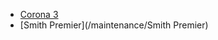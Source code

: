<!-- TITLE: Corona -->
<!-- SUBTITLE: Maintenance tips for Corona models -->

* [Corona 3](/maintenance/corona/3)
* [Smith Premier](/maintenance/Smith Premier)